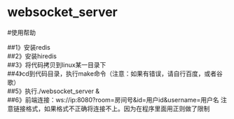 # websocket_server


#使用帮助<br>

##1》安装redis<br>
##2》安装hiredis<br>
##3》将代码拷贝到linux某一目录下<br>
##4》cd到代码目录，执行make命令（注意：如果有错误，请自行百度，或者谷歌）<br>
##5》执行./websocket_server &<br>
##6》前端连接：ws://ip:8080?room=房间号&id=用户id&username=用户名 注意链接格式，如果格式不正确将连接不上。因为在程序里面用正则做了限制<br>
